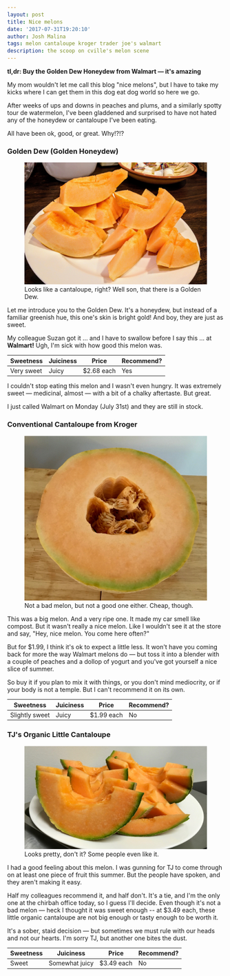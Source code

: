 ```yaml
---
layout: post
title: Nice melons
date: '2017-07-31T19:20:10'
author: Josh Malina
tags: melon cantaloupe kroger trader joe's walmart
description: the scoop on cville's melon scene
---
```


<b>tl,dr: Buy the Golden Dew Honeydew from Walmart — it's amazing</b>

My mom wouldn't let me call this blog "nice melons", but I have to take my kicks where I can get them in this dog eat dog world so here we go.

After weeks of ups and downs in peaches and plums, and a similarly spotty tour de watermelon, I've been gladdened and surprised to have not hated any of the honeydew or cantaloupe I've been eating. 

All have been ok, good, or great. Why!?!?

### Golden Dew (Golden Honeydew)

<figure><img src="/assets/images/goldendew.jpg"><figcaption>Looks like a cantaloupe, right? Well son, that there is a Golden Dew.</figcaption></figure>

Let me introduce you to the Golden Dew. It's a honeydew, but instead of a familiar greenish hue, this one's skin is bright gold! And boy, they are just as sweet.

My colleague Suzan got it … and I have to swallow before I say this ... at <b>Walmart!</b> Ugh, I'm sick with how good this melon was. 

| Sweetness  | Juiciness | Price      | Recommend? |
| ---------- | --------- | ---------- | ---------- |
| Very sweet | Juicy     | $2.68 each | Yes        |

I couldn't stop eating this melon and I wasn't even hungry. It was extremely sweet — medicinal, almost — with a bit of a chalky aftertaste. But great. 

I just called Walmart on Monday (July 31st) and they are still in stock.

### Conventional Cantaloupe from Kroger

<figure><img src="/assets/images/kroger_cantaloupe.jpg"><figcaption>Not a bad melon, but not a good one either. Cheap, though.</figcaption></figure>

This was a big melon. And a very ripe one. It made my car smell like compost. But it wasn't really a nice melon. Like I wouldn't see it at the store and say, "Hey, nice melon. You come here often?"

But for $1.99, I think it's ok to expect a little less. It won't have you coming back for more the way Walmart melons do — but toss it into a blender with a couple of peaches and a dollop of yogurt and you've got yourself a nice slice of summer. 

So buy it if you plan to mix it with things, or you don't mind mediocrity, or if your body is not a temple. But I can't recommend it on its own.

| Sweetness      | Juiciness | Price      | Recommend? |
| -------------- | --------- | ---------- | ---------- |
| Slightly sweet | Juicy     | $1.99 each | No         |

### TJ's Organic Little Cantaloupe

<figure><img src="/assets/images/tj_org_cantaloupe.jpg"><figcaption>Looks pretty, don't it? Some people even like it.</figcaption></figure>

I had a good feeling about this melon. I was gunning for TJ to come through on at least one piece of fruit this summer. But the people have spoken, and they aren't making it easy.

Half my colleagues recommend it, and half don't. It's a tie, and I'm the only one at the chirbah office today, so I guess I'll decide. Even though it's not a bad melon — heck I thought it was sweet enough -- at $3.49 each, these little organic cantaloupe are not big enough or tasty enough to be worth it.

It's a sober, staid decision — but sometimes we must rule with our heads and not our hearts. I'm sorry TJ, but another one bites the dust.

| Sweetness | Juiciness      | Price      | Recommend? |
| --------- | -------------- | ---------- | ---------- |
| Sweet     | Somewhat juicy | $3.49 each | No         |

